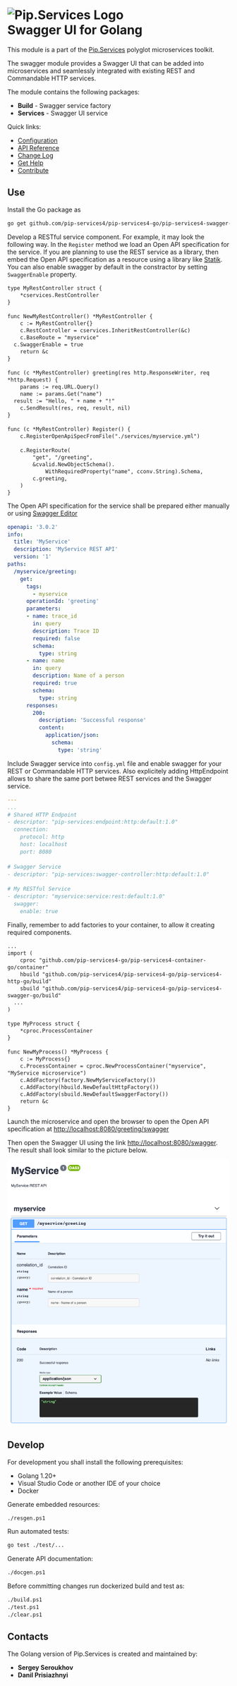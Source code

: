 # <img src="https://uploads-ssl.webflow.com/5ea5d3315186cf5ec60c3ee4/5edf1c94ce4c859f2b188094_logo.svg" alt="Pip.Services Logo" width="200"> <br/> Swagger UI for Golang

This module is a part of the [Pip.Services](http://pipservices.org) polyglot microservices toolkit.

The swagger module provides a Swagger UI that can be added into microservices and seamlessly integrated with existing REST and Commandable HTTP services.

The module contains the following packages:
- **Build** - Swagger service factory
- **Services** - Swagger UI service

<a name="links"></a> Quick links:

* [Configuration](http://docs.pipservices.org/conceptual/configuration/component_configuration/)
* [API Reference](https://godoc.org/github.com/pip-services4/pip-services4-go/pip-services4-swagger-go/)
* [Change Log](CHANGELOG.md)
* [Get Help](http://docs.pipservices.org/get_help/)
* [Contribute](http://docs.pipservices.org/contribute/)


## Use

Install the Go package as
```bash
go get github.com/pip-services4/pip-services4-go/pip-services4-swagger-go
```

Develop a RESTful service component. For example, it may look the following way.
In the `Register` method we load an Open API specification for the service.
If you are planning to use the REST service as a library, then embed the Open API specification
as a resource using a library like [Statik](https://github.com/rakyll/statik).
You can also enable swagger by default in the constractor by setting `SwaggerEnable` property.
```golang
type MyRestController struct {
	*cservices.RestController
}

func NewMyRestController() *MyRestController {
	c := MyRestController{}
	c.RestController = cservices.InheritRestController(&c)
	c.BaseRoute = "myservice"
  c.SwaggerEnable = true
	return &c
}

func (c *MyRestController) greeting(res http.ResponseWriter, req *http.Request) {
	params := req.URL.Query()
	name := params.Get("name")
  result := "Hello, " + name + "!"
	c.SendResult(res, req, result, nil)
}

func (c *MyRestController) Register() {
	c.RegisterOpenApiSpecFromFile("./services/myservice.yml")

	c.RegisterRoute(
		"get", "/greeting",
		&cvalid.NewObjectSchema().
			WithRequiredProperty("name", cconv.String).Schema,
		c.greeting,
	)
}
```

The Open API specification for the service shall be prepared either manually
or using [Swagger Editor](https://editor.swagger.io/)
```yaml
openapi: '3.0.2'
info:
  title: 'MyService'
  description: 'MyService REST API'
  version: '1'
paths:
  /myservice/greeting:
    get:
      tags:
        - myservice
      operationId: 'greeting'
      parameters:
      - name: trace_id
        in: query
        description: Trace ID
        required: false
        schema:
          type: string
      - name: name
        in: query
        description: Name of a person
        required: true
        schema:
          type: string
      responses:
        200:
          description: 'Successful response'
          content:
            application/json:
              schema:
                type: 'string'
```

Include Swagger service into `config.yml` file and enable swagger for your REST or Commandable HTTP services.
Also explicitely adding HttpEndpoint allows to share the same port betwee REST services and the Swagger service.
```yaml
---
...
# Shared HTTP Endpoint
- descriptor: "pip-services:endpoint:http:default:1.0"
  connection:
    protocol: http
    host: localhost
    port: 8080

# Swagger Service
- descriptor: "pip-services:swagger-controller:http:default:1.0"

# My RESTful Service
- descriptor: "myservice:service:rest:default:1.0"
  swagger:
    enable: true
```

Finally, remember to add factories to your container, to allow it creating required components.
```golang
...
import (
	cproc "github.com/pip-services4-go/pip-services4-container-go/container"
	hbuild "github.com/pip-services4/pip-services4-go/pip-services4-http-go/build"
	sbuild "github.com/pip-services4/pip-services4-go/pip-services4-swagger-go/build"
  ...
)

type MyProcess struct {
	*cproc.ProcessContainer
}

func NewMyProcess() *MyProcess {
	c := MyProcess{}
	c.ProcessContainer = cproc.NewProcessContainer("myservice", "MyService microservice")
	c.AddFactory(factory.NewMyServiceFactory())
	c.AddFactory(hbuild.NewDefaultHttpFactory())
	c.AddFactory(sbuild.NewDefaultSwaggerFactory())
	return &c
}
```

Launch the microservice and open the browser to open the Open API specification at
[http://localhost:8080/greeting/swagger](http://localhost:8080/greeting/swagger)

Then open the Swagger UI using the link [http://localhost:8080/swagger](http://localhost:8080/swagger).
The result shall look similar to the picture below.

<img src="swagger-ui.png"/>

## Develop

For development you shall install the following prerequisites:
* Golang 1.20+
* Visual Studio Code or another IDE of your choice
* Docker

Generate embedded resources:
```bash
./resgen.ps1
```

Run automated tests:
```bash
go test ./test/...
```

Generate API documentation:
```bash
./docgen.ps1
```

Before committing changes run dockerized build and test as:
```bash
./build.ps1
./test.ps1
./clear.ps1
```

## Contacts

The Golang version of Pip.Services is created and maintained by:
- **Sergey Seroukhov**
- **Danil Prisiazhnyi**
